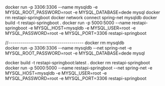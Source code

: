docker run -p 3306:3306 --name mysqldb -e MYSQL_ROOT_PASSWORD=root -e MYSQL_DATABASE=dede mysql
docker rm restapi-springboot 
docker network connect spring-net mysqldb
docker build -t restapi-springboot .
docker run -p 5000:5000 --name restapi-springboot -e MYSQL_HOST=mysqldb -e MYSQL_USER=root -e MYSQL_PASSWORD=root -e MYSQL_PORT=3306 restapi-springboot


//--------------------------------------
docker rm mysqldb   
docker run -p 3306:3306 --name mysqldb --net spring-net -e MYSQL_ROOT_PASSWORD=root -e MYSQL_DATABASE=dede mysql

 
docker build -t restapi-springboot:latest .
docker rm restapi-springboot 
docker run -p 5000:5000 --name restapi-springboot --net spring-net -e MYSQL_HOST=mysqldb -e MYSQL_USER=root -e MYSQL_PASSWORD=root -e MYSQL_PORT=3306 restapi-springboot
